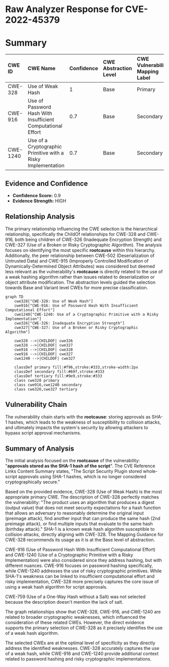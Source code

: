 # Raw Analyzer Response for CVE-2022-45379

# Summary
| CWE ID  | CWE Name                                                       | Confidence | CWE Abstraction Level | CWE Vulnerability Mapping Label | CWE-Vulnerability Mapping Notes |
| :-------- | :------------------------------------------------------------- | :--------- | :-------------------- | :------------------------------ | :------------------------------ |
| CWE-328   | Use of Weak Hash                                               | 1          | Base                  | Primary                         | Allowed                         |
| CWE-916   | Use of Password Hash With Insufficient Computational Effort | 0.7        | Base                  | Secondary                       | Allowed                         |
| CWE-1240  | Use of a Cryptographic Primitive with a Risky Implementation | 0.7        | Base                  | Secondary                       | Allowed                         |

## Evidence and Confidence

*   **Confidence Score:** 0.9
*   **Evidence Strength:** HIGH

## Relationship Analysis
The primary relationship influencing the CWE selection is the hierarchical relationship, specifically the ChildOf relationships for CWE-328 and CWE-916, both being children of CWE-326 (Inadequate Encryption Strength) and CWE-327 (Use of a Broken or Risky Cryptographic Algorithm). The analysis focuses on identifying the most specific **rootcause** within this hierarchy. Additionally, the peer relationship between CWE-502 (Deserialization of Untrusted Data) and CWE-915 (Improperly Controlled Modification of Dynamically-Determined Object Attributes) was considered but deemed less relevant as the vulnerability's **rootcause** is directly related to the use of a weak hashing algorithm rather than issues related to deserialization or object attribute modification. The abstraction levels guided the selection towards Base and Variant level CWEs for more precise classification.

```mermaid
graph TD
    cwe328["CWE-328: Use of Weak Hash"]
    cwe916["CWE-916: Use of Password Hash With Insufficient Computational Effort"]
    cwe1240["CWE-1240: Use of a Cryptographic Primitive with a Risky Implementation"]
    cwe326["CWE-326: Inadequate Encryption Strength"]
    cwe327["CWE-327: Use of a Broken or Risky Cryptographic Algorithm"]

    cwe328 -->|CHILDOF| cwe326
    cwe328 -->|CHILDOF| cwe327
    cwe916 -->|CHILDOF| cwe328
    cwe916 -->|CHILDOF| cwe327
    cwe1240 -->|CHILDOF| cwe327
    
    classDef primary fill:#f96,stroke:#333,stroke-width:2px
    classDef secondary fill:#69f,stroke:#333
    classDef tertiary fill:#9e9,stroke:#333
    class cwe328 primary
    class cwe916,cwe1240 secondary
    class cwe326,cwe327 tertiary
```

## Vulnerability Chain
The vulnerability chain starts with the **rootcause**: storing approvals as SHA-1 hashes, which leads to the weakness of susceptibility to collision attacks, and ultimately impacts the system's security by allowing attackers to bypass script approval mechanisms.

## Summary of Analysis
The initial analysis focused on the **rootcause** of the vulnerability: "**approvals stored as the SHA-1 hash of the script**". The CVE Reference Links Content Summary states, "The Script Security Plugin stored whole-script approvals using SHA-1 hashes, which is no longer considered cryptographically secure."

Based on the provided evidence, CWE-328 (Use of Weak Hash) is the most appropriate primary CWE. The description of CWE-328 perfectly matches the vulnerability: "The product uses an algorithm that produces a digest (output value) that does not meet security expectations for a hash function that allows an adversary to reasonably determine the original input (preimage attack), find another input that can produce the same hash (2nd preimage attack), or find multiple inputs that evaluate to the same hash (birthday attack)." SHA-1 is a known weak hash algorithm susceptible to collision attacks, directly aligning with CWE-328. The Mapping Guidance for CWE-328 recommends its usage as it is at the Base level of abstraction.

CWE-916 (Use of Password Hash With Insufficient Computational Effort) and CWE-1240 (Use of a Cryptographic Primitive with a Risky Implementation) were also considered since they address hashing, but with different nuances. CWE-916 focuses on password hashing specifically, while CWE-1240 addresses the use of risky cryptographic primitives. While SHA-1's weakness can be linked to insufficient computational effort and risky implementation, CWE-328 more precisely captures the core issue of using a weak hash algorithm for script approvals.

CWE-759 (Use of a One-Way Hash without a Salt) was not selected because the description doesn't mention the lack of salt.

The graph relationships show that CWE-328, CWE-916, and CWE-1240 are related to broader cryptographic weaknesses, which influenced the consideration of these related CWEs. However, the direct evidence supports the primary selection of CWE-328 as it precisely identifies the use of a weak hash algorithm.

The selected CWEs are at the optimal level of specificity as they directly address the identified weaknesses. CWE-328 accurately captures the use of a weak hash, while CWE-916 and CWE-1240 provide additional context related to password hashing and risky cryptographic implementations.